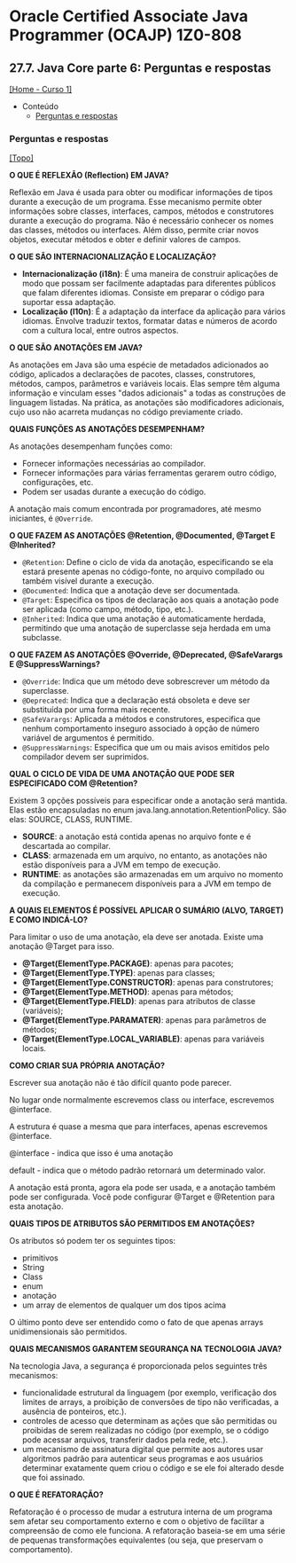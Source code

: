 # Oracle Certified Associate Java Programmer (OCAJP) 1Z0-808

## 27.7. Java Core parte 6: Perguntas e respostas
[[Home - Curso 1]](../../README.md#curso-1)<br />

- Conteúdo
  - [Perguntas e respostas](#perguntas-e-respostas)

### Perguntas e respostas
[[Topo]](#)<br />

**O QUE É REFLEXÃO (Reflection) EM JAVA?**

Reflexão em Java é usada para obter ou modificar informações de tipos durante a execução de um programa. Esse mecanismo permite obter informações sobre classes, interfaces, campos, métodos e construtores durante a execução do programa. Não é necessário conhecer os nomes das classes, métodos ou interfaces. Além disso, permite criar novos objetos, executar métodos e obter e definir valores de campos.

**O QUE SÃO INTERNACIONALIZAÇÃO E LOCALIZAÇÃO?**

- **Internacionalização (i18n)**: É uma maneira de construir aplicações de modo que possam ser facilmente adaptadas para diferentes públicos que falam diferentes idiomas. Consiste em preparar o código para suportar essa adaptação.
- **Localização (l10n)**: É a adaptação da interface da aplicação para vários idiomas. Envolve traduzir textos, formatar datas e números de acordo com a cultura local, entre outros aspectos.

**O QUE SÃO ANOTAÇÕES EM JAVA?**

As anotações em Java são uma espécie de metadados adicionados ao código, aplicados a declarações de pacotes, classes, construtores, métodos, campos, parâmetros e variáveis locais. Elas sempre têm alguma informação e vinculam esses "dados adicionais" a todas as construções de linguagem listadas. Na prática, as anotações são modificadores adicionais, cujo uso não acarreta mudanças no código previamente criado.

**QUAIS FUNÇÕES AS ANOTAÇÕES DESEMPENHAM?**

As anotações desempenham funções como:
- Fornecer informações necessárias ao compilador.
- Fornecer informações para várias ferramentas gerarem outro código, configurações, etc.
- Podem ser usadas durante a execução do código.

A anotação mais comum encontrada por programadores, até mesmo iniciantes, é `@Override`.

**O QUE FAZEM AS ANOTAÇÕES @Retention, @Documented, @Target E @Inherited?**

- `@Retention`: Define o ciclo de vida da anotação, especificando se ela estará presente apenas no código-fonte, no arquivo compilado ou também visível durante a execução.
- `@Documented`: Indica que a anotação deve ser documentada.
- `@Target`: Especifica os tipos de declaração aos quais a anotação pode ser aplicada (como campo, método, tipo, etc.).
- `@Inherited`: Indica que uma anotação é automaticamente herdada, permitindo que uma anotação de superclasse seja herdada em uma subclasse.

**O QUE FAZEM AS ANOTAÇÕES @Override, @Deprecated, @SafeVarargs E @SuppressWarnings?**

- `@Override`: Indica que um método deve sobrescrever um método da superclasse.
- `@Deprecated`: Indica que a declaração está obsoleta e deve ser substituída por uma forma mais recente.
- `@SafeVarargs`: Aplicada a métodos e construtores, especifica que nenhum comportamento inseguro associado à opção de número variável de argumentos é permitido.
- `@SuppressWarnings`: Especifica que um ou mais avisos emitidos pelo compilador devem ser suprimidos.

**QUAL O CICLO DE VIDA DE UMA ANOTAÇÃO QUE PODE SER ESPECIFICADO COM @Retention?**

Existem 3 opções possíveis para especificar onde a anotação será mantida. Elas estão encapsuladas no enum java.lang.annotation.RetentionPolicy. São elas: SOURCE, CLASS, RUNTIME.

- **SOURCE**: a anotação está contida apenas no arquivo fonte e é descartada ao compilar.
- **CLASS**: armazenada em um arquivo, no entanto, as anotações não estão disponíveis para a JVM em tempo de execução.
- **RUNTIME**: as anotações são armazenadas em um arquivo no momento da compilação e permanecem disponíveis para a JVM em tempo de execução.

**A QUAIS ELEMENTOS É POSSÍVEL APLICAR O SUMÁRIO (ALVO, TARGET) E COMO INDICÁ-LO?**

Para limitar o uso de uma anotação, ela deve ser anotada. Existe uma anotação @Target para isso.

- **@Target(ElementType.PACKAGE)**: apenas para pacotes;
- **@Target(ElementType.TYPE)**: apenas para classes;
- **@Target(ElementType.CONSTRUCTOR)**: apenas para construtores;
- **@Target(ElementType.METHOD)**: apenas para métodos;
- **@Target(ElementType.FIELD)**: apenas para atributos de classe (variáveis);
- **@Target(ElementType.PARAMATER)**: apenas para parâmetros de métodos;
- **@Target(ElementType.LOCAL_VARIABLE)**: apenas para variáveis locais.

**COMO CRIAR SUA PRÓPRIA ANOTAÇÃO?**

Escrever sua anotação não é tão difícil quanto pode parecer.

No lugar onde normalmente escrevemos class ou interface, escrevemos @interface.

A estrutura é quase a mesma que para interfaces, apenas escrevemos @interface.

@interface - indica que isso é uma anotação

default - indica que o método padrão retornará um determinado valor.

A anotação está pronta, agora ela pode ser usada, e a anotação também pode ser configurada. Você pode configurar @Target e @Retention para esta anotação.

**QUAIS TIPOS DE ATRIBUTOS SÃO PERMITIDOS EM ANOTAÇÕES?**

Os atributos só podem ter os seguintes tipos:

- primitivos
- String
- Class
- enum
- anotação
- um array de elementos de qualquer um dos tipos acima

O último ponto deve ser entendido como o fato de que apenas arrays unidimensionais são permitidos.

**QUAIS MECANISMOS GARANTEM SEGURANÇA NA TECNOLOGIA JAVA?**

Na tecnologia Java, a segurança é proporcionada pelos seguintes três mecanismos:

- funcionalidade estrutural da linguagem (por exemplo, verificação dos limites de arrays, a proibição de conversões de tipo não verificadas, a ausência de ponteiros, etc.).
- controles de acesso que determinam as ações que são permitidas ou proibidas de serem realizadas no código (por exemplo, se o código pode acessar arquivos, transferir dados pela rede, etc.).
- um mecanismo de assinatura digital que permite aos autores usar algoritmos padrão para autenticar seus programas e aos usuários determinar exatamente quem criou o código e se ele foi alterado desde que foi assinado.

**O QUE É REFATORAÇÃO?**

Refatoração é o processo de mudar a estrutura interna de um programa sem afetar seu comportamento externo e com o objetivo de facilitar a compreensão de como ele funciona. A refatoração baseia-se em uma série de pequenas transformações equivalentes (ou seja, que preservam o comportamento).
